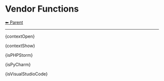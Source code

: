 # Vendor Functions

<!-- TEMPLATE header 2 -->
[⬅ Parent ](../index.md)
<hr />

{contextOpen}

{contextShow}

{isPHPStorm}

{isPyCharm}

{isVisualStudioCode}

